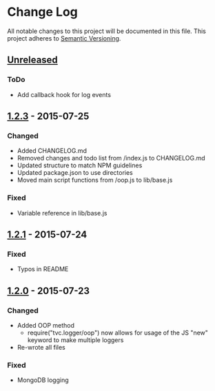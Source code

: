 # Change Log
All notable changes to this project will be documented in this file.
This project adheres to [Semantic Versioning](http://semver.org).

## [Unreleased][unreleased]
### ToDo
- Add callback hook for log events

## [1.2.3] - 2015-07-25
### Changed
- Added CHANGELOG.md
- Removed changes and todo list from /index.js to CHANGELOG.md
- Updated structure to match NPM guidelines
- Updated package.json to use directories
- Moved main script functions from /oop.js to lib/base.js

### Fixed
- Variable reference in lib/base.js

## [1.2.1] - 2015-07-24
### Fixed
- Typos in README

## [1.2.0] - 2015-07-23
### Changed
- Added OOP method
  - require("tvc.logger/oop") now allows for usage of the JS "new" keyword to make multiple loggers
- Re-wrote all files

### Fixed
- MongoDB logging

[unreleased]: https://github.com/thevikingcoder/tvc.logger/tree/dev
[1.2.3]: https://github.com/thevikingcoder/tvc.logger/tree/dev
[1.2.1]: https://github.com/thevikingcoder/tvc.logger/commit/0dbacd238328403d343ee00aa992120896a8f120
[1.2.0]: https://github.com/thevikingcoder/tvc.logger